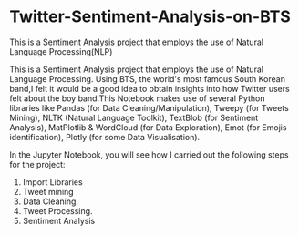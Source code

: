 # Twitter-Sentiment-Analysis-on-BTS
This is a Sentiment Analysis project that employs the use of Natural Language Processing(NLP)

This is a Sentiment Analysis project that employs the use of Natural Language Processing. Using BTS, the world's most famous South Korean band,I felt it would be a good idea to obtain insights into how Twitter users felt about the boy band.This Notebook makes use of several Python libraries like Pandas (for Data Cleaning/Manipulation), Tweepy (for Tweets Mining), NLTK (Natural Language Toolkit), TextBlob (for Sentiment Analysis), MatPlotlib & WordCloud (for Data Exploration), Emot (for Emojis identification), Plotly (for some Data Visualisation).

In the Jupyter Notebook, you will see how I carried out the following steps for the project:

   1.   Import Libraries
   2.   Tweet mining
   3.   Data Cleaning.
   4.   Tweet Processing.
   5.   Sentiment Analysis
